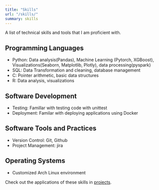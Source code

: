 ```yaml
---
title: "Skills"
url: "/skills/"
summary: skills
---
```


A list of technical skills and tools that I am proficient with.

## Programming Languages
* Python: Data analysis(Pandas), Machine Learning (Pytorch, XGBoost), Visualizations(Seaborn, Matplotlib, Plotly), data processing(pyspark)
* SQL: Data Transformation and cleaning, database management
* C: Pointer arithmetic, basic data structures
* R: Data analysis, visualizations

## Software Development
* Testing: Famillar with testing code with unittest
* Deployment: Familar with deploying applications using Docker

## Software Tools and Practices
* Version Control: Git, Github
* Project Management: jira

## Operating Systems
* Customized Arch Linux environment

Check out the applications of these skills in [projects](/projects/).